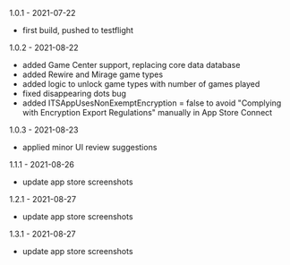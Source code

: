 1.0.1 - 2021-07-22
- first build, pushed to testflight

1.0.2 - 2021-08-22
- added Game Center support, replacing core data database
- added Rewire and Mirage game types
- added logic to unlock game types with number of games played
- fixed disappearing dots bug
- added ITSAppUsesNonExemptEncryption = false to avoid "Complying with Encryption Export Regulations" manually in App Store Connect

1.0.3 - 2021-08-23
- applied minor UI review suggestions

1.1.1 - 2021-08-26
- update app store screenshots

1.2.1 - 2021-08-27
- update app store screenshots

1.3.1 - 2021-08-27
- update app store screenshots